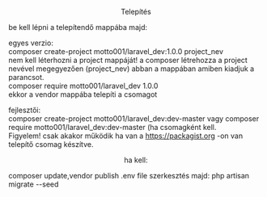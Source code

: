 <p align="center">Telepítés</p>

be kell lépni a telepítendő mappába majd:</br>


egyes verzio:</br>
composer create-project motto001/laravel_dev:1.0.0 project_nev</br>
nem kell léterhozni a project mappáját! a composer létrehozza a project nevével megegyezően (project_nev) abban a mappában amiben kiadjuk a parancsot.</br>
composer require motto001/laravel_dev 1.0.0</br> 
ekkor  a vendor mappába telepíti a csomagot</br>

fejlesztői:</br> 
composer create-project motto001/laravel_dev:dev-master vagy composer require motto001/laravel_dev:dev-master (ha csomagként kell. </br>
Figyelem! csak akakor működik ha van a https://packagist.org -on van telepítő csomag készítve.
<p align="center">ha kell:</p>composer update,vendor publish
.env file szerkesztés majd: php artisan migrate --seed

